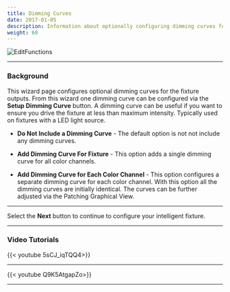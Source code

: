 ```yaml
---
title: Dimming Curves
date: 2017-01-05
description: Information about optionally configuring dimming curves for the intelligent fixture light outputs.
weight: 60 
---
```


![EditFunctions](/images/docs/usage/display-setup/display-elements/intelligent-fixture-wizard/DimmingCurves.png)

---
### Background

This wizard page configures optional dimming curves for the fixture outputs.
From this wizard one dimming curve can be configured via the **Setup Dimming Curve** button.
A dimming curve can be useful if you want to ensure you drive the fixture at less than maximum intensity.
Typically used on fixtures with a LED light source.

* **Do Not Include a Dimming Curve** - The default option is not not include any dimming curves.

* **Add Dimming Curve For Fixture** - This option adds a single dimming curve for all color channels.

* **Add Dimming Curve for Each Color Channel** - This option configures a separate dimming curve for each color channel.
                                                 With this option all the dimming curves are initially identical.
                                                 The curves can be further adjusted via the Patching Graphical View.

---

Select the **Next** button to continue to configure your intelligent fixture.

---

### Video Tutorials

{{< youtube 5sCJ_iqTQQ4>}}

---

{{< youtube Q9K5AtgapZo>}}

---

